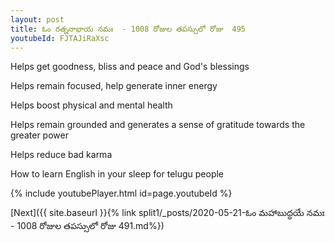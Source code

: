 ```yaml
---
layout: post
title: ఓం రత్ననాభాయ నమః  - 1008 రోజుల తపస్సులో రోజు  495
youtubeId: FJTAJiRaXsc
---
```

 
 
Helps get goodness, bliss and peace and God's blessings
 
Helps remain focused, help generate inner energy 
 
Helps boost physical and mental health 
 
Helps remain grounded and generates a sense of gratitude towards the greater power 
 
Helps reduce bad karma
 
How to learn English in your sleep for telugu people
 
 
 
 


{% include youtubePlayer.html id=page.youtubeId %}
 
[Next]({{ site.baseurl }}{% link split1/_posts/2020-05-21-ఓం మహాబుద్ధయే నమః  - 1008 రోజుల తపస్సులో రోజు  491.md%})
 
